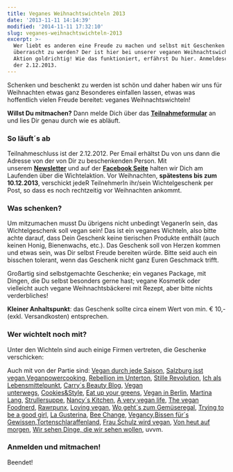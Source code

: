 ```yaml
---
title: Veganes Weihnachtswichteln 2013
date: '2013-11-11 14:14:39'
modified: '2014-11-11 17:32:10'
slug: veganes-weihnachtswichteln-2013
excerpt: >-
  Wer liebt es anderen eine Freude zu machen und selbst mit Geschenken
  überrascht zu werden? Der ist hier bei unserer veganen Weihnachtswichtel
  Aktion goldrichtig! Wie das funktioniert, erfährst Du hier. Anmeldeschluss ist
  der 2.12.2013.
---
```


Schenken und beschenkt zu werden ist schön und daher haben wir uns für Weihnachten etwas ganz Besonderes einfallen lassen, etwas was hoffentlich vielen Freude bereitet: veganes Weihnachtswichteln!

**Willst Du mitmachen?** Dann melde Dich über das **[Teilnahmeformular](https://www.veganblatt.com/veganes-weihnachts-wichteln#anmelden)** an und lies Dir genau durch wie es abläuft.

### So läuft´s ab

Teilnahmeschluss ist der 2.12.2012. Per Email erhältst Du von uns dann die Adresse von der von Dir zu beschenkenden Person. Mit unserem [**Newsletter**](https://www.facebook.com/veganblatt/app_100265896690345) und auf der **[Facebook Seite](https://www.facebook.com/veganblatt)** halten wir Dich am Laufenden über die Wichtelaktion. Vor Weihnachten, **spätestens bis zum 10.12.2013**, verschickt jedeR TeilnehmerIn ihr/sein Wichtelgeschenk per Post, so dass es noch rechtzeitig vor Weihnachten ankommt.

### <!-- Image removed (no copyright): wichtelweihnachten-quer.jpg -->

### Was schenken?

Um mitzumachen musst Du übrigens nicht unbedingt VeganerIn sein, das Wichtelgeschenk soll vegan sein! Das ist ein veganes Wichteln, also bitte achte darauf, dass Dein Geschenk keine tierischen Produkte enthält (auch keinen Honig, Bienenwachs, etc.). Das Geschenk soll von Herzen kommen und etwas sein, was Dir selbst Freude bereiten würde. Bitte seid auch ein bisschen tolerant, wenn das Geschenk nicht ganz Euren Geschmack trifft.

Großartig sind selbstgemachte Geschenke; ein veganes Package, mit Dingen, die Du selbst besonders gerne hast; vegane Kosmetik oder vielleicht auch vegane Weihnachtsbäckerei mit Rezept, aber bitte nichts verderbliches!

**Kleiner Anhaltspunkt**: das Geschenk sollte circa einem Wert von min. € 10,- (exkl. Versandkosten) entsprechen.

### Wer wichtelt noch mit?

Unter den Wichteln sind auch einige Firmen vertreten, die Geschenke verschicken:

[<!-- Image removed (no copyright): lebepur-vb1.jpg -->](http://www.lebepur.com/) [<!-- Image removed (no copyright): sonnentor-vb.jpg -->](http://www.sonnentor.com/) [<!-- Image removed (no copyright): bioveganversand-vb.jpg -->](http://www.bioveganversand.at/)[<!-- Image removed (no copyright): meralinda-vb.jpg -->](http://www.meralinda.com/)[<!-- Image removed (no copyright): veganpower-vb.jpg -->](http://www.veganpower.at/) [<!-- Image removed (no copyright): lush-vb.jpg -->](http://www.lush-shop.de/)[<!-- Image removed (no copyright): rootsofcomp-vb.jpg -->](http://www.rootsofcompassion.org/) [<!-- Image removed (no copyright): joya-vb.jpg -->](http://www.joya.info/home/)[<!-- Image removed (no copyright): pala-vb.jpg -->](http://www.pala-verlag.de/)[<!-- Image removed (no copyright): veganz-vb.jpg -->](http://www.veganz.de/) [<!-- Image removed (no copyright): vegan-supplements-logo.png -->](http://www.vegan-supplements.de/) [<!-- Image removed (no copyright): div-deutschand-isst-vegan-logo.png -->](http://www.deutschlandistvegan.de/)[<!-- Image removed (no copyright): logo.png -->](http://www.boutique-vegan.com/)[<!-- Image removed (no copyright): missv.at-logo.png -->](http://www.missv.at/)[<!-- Image removed (no copyright): muso-koroni-20131113-105542.jpg -->](http://www.muso-koroni.com/)[<!-- Image removed (no copyright): konjac-sponge.com_.png -->](http://konjac-sponge.com/de/)[<!-- Image removed (no copyright): www.lokapala.at_.jpg -->](http://www.lokapala.at/) [<!-- Image removed (no copyright): www.CHOCQLATE.com_.png -->](http://www.chocqlate.com/)[<!-- Image removed (no copyright): www.happycakes.at_.png -->](http://www.happycakes.at/)[<!-- Image removed (no copyright): www.russmannundsohn.at_.png -->](http://www.russmannundsohn.at/) [<!-- Image removed (no copyright): biolino-logo.jpg -->](https://www.facebook.com/Biolino.Institut.Magazin.Handel)[<!-- Image removed (no copyright): myey-logo.jpg -->](http://www.myey.info/myey/)[<!-- Image removed (no copyright): yogan-logo.png -->](http://www.yogan-om.de/) [<!-- Image removed (no copyright): biowerkstatt-logo.png -->](http://www.biowerkstatt.com/)[<!-- Image removed (no copyright): nudelnesterl-logo.png -->](http://www.nudelnesterl.de/) [<!-- Image removed (no copyright): vegan-wonderland-logo.png -->](http://www.vegan-wonderland.de/)[<!-- Image removed (no copyright): veganbag.png -->](http://www.veganbag.at/shop3/) [<!-- Image removed (no copyright): myfoodforfit-de-logo.png -->](http://myfood4fit.de/)[<!-- Image removed (no copyright): fibur-logo.png -->](http://www.fibur.de/)[<!-- Image removed (no copyright): veganissimo-logo.png -->](http://www.veganissimo.de/) [<!-- Image removed (no copyright): tatoomed-logo.png -->](http://www.tattoomed.de/)

Auch mit von der Partie sind: [Vegan durch jede Saison](http://www.vegandurchjedesaison.de/?p=448), [Salzburg isst vegan](https://www.facebook.com/SalzburgIsstVegan?fref=ts),[Veganpowercooking](http://www.veganpowercooking.at/), [Rebellion im Unterton](http://rebellion-im-unterton.blogspot.de/), [Stille Revolution](http://stillerevolution.wordpress.com/), [Ich als Lebensmittelpunkt](http://ichalslebensmittelpunkt.de/), [Carry´s Beauty Blog](http://www.carrysbeautyblog.de/), [Vegan unterwegs](http://veganunterwegs.de/), [Cookies&Style](http://cookiesandstyle.blogspot.co.at/), [Eat up your greens](http://www.eatupyourgreens.de/), [Vegan in Berlin](http://www.veganinberlin.com/), [Martina Lang](http://www.martinalang.at/), [Strullersuppe](http://strullersuppe.wordpress.com/), [Nancy´s Kitchen](http://nancys-kitchen.de/), [A very vegan life](http://averyveganlife.de/), [The vegan Foodnerd](https://www.facebook.com/pages/The-vegan-Foodnerd/1374647906108237?fref=ts), [Rawrpunx](http://rawrpunx.blogspot.co.at/), [Loving vegan](http://lovingvegan.wordpress.com/), [Wo geht´s zum Gemüseregal](http://www.gemueseregal.de/), [Trying to be a good girl](http://blog.trying-to-be-a-good-girl.de/), [La Gusterina](http://lagusterina.wordpress.com/), [Bee Change](http://www.beechange.com/blog/), [Vegancy](http://www.vegancy.at/),[Bissen für´s Gewissen](http://www.bissenfuersgewissen.com/),[Tortenschlaraffenland](http://www.tortenschlaraffenland.blogspot.co.at/), [Frau Schulz wird vegan](http://frauschulzwirdvegan.blogspot.de/), [Von heut auf morgen](http://vonheutaufmorgen.blogspot.de/), [Wir sehen Dinge, die wir sehen wollen](http://wsddwsw.blogspot.co.at/), uvvm.

### Anmelden und mitmachen!

Beendet!
